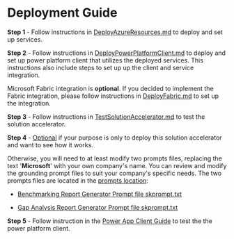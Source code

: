 # Deployment Guide 

**Step 1** - Follow instructions in [DeployAzureResources.md](./DeployAzureResources.md) to deploy and set up services.

**Step 2** - Follow instructions in [DeployPowerPlatformClient.md](./DeployPowerPlatformClient.md) to deploy and set up power platform client that utilizes the deployed services. This instructions also include steps to set up up the client and service integration. 

Microsoft Fabric integration is **optional**. If you decided to implement the Fabric integration, please follow instructions in [DeployFabric.md](./DeployFabric.md) to set up the integration. 

**Step 3** - Follow instructions in [TestSolutionAccelerator.md](./TestSolutionAccelerator.md) to test the solution accelerator.

**Step 4** - <u>Optional</u> if your purpose is only to deploy this solution accelerator and want to see how it works. 

Otherwise, you will need to at least modify two prompts files, replacing the text '**Microsoft**' with your own company's name. You can review and modify the grounding prompt files to suit your company's specific needs. The two prompts files are located in the [prompts location](../Services/src/esg-ai-doc-analysis/CFS.SK.Sustainability.AI/plugins/CSRDPlugin/): 

* [Benchmarking Report Generator Prompt file skprompt.txt](../Services/src/esg-ai-doc-analysis/CFS.SK.Sustainability.AI/plugins/CSRDPlugin/BenchmarkReportGenerator/skprompt.txt)

* [Gap Analysis Report Generator Prompt file skprompt.txt](../Services/src/esg-ai-doc-analysis/CFS.SK.Sustainability.AI/plugins/CSRDPlugin/GAPAnalyzeReportGenerator/skprompt.txt)

**Step 5** - Follow instruction in the [Power App Client Guide](../Client/README.md) to test the the power platform client.
